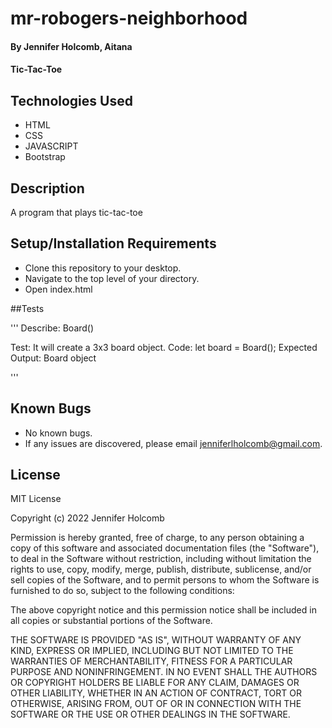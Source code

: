 # mr-robogers-neighborhood

#### By Jennifer Holcomb, Aitana 

#### Tic-Tac-Toe

## Technologies Used

* HTML
* CSS
* JAVASCRIPT
* Bootstrap

## Description

A program that plays tic-tac-toe

## Setup/Installation Requirements

* Clone this repository to your desktop.
* Navigate to the top level of your directory.
* Open index.html

##Tests

''' 
Describe: Board()

Test: It will create a 3x3 board object.
Code: let board = Board();
Expected Output: Board object


'''

## Known Bugs
* No known bugs.
* If any issues are discovered, please email jenniferlholcomb@gmail.com.

## License

MIT License

Copyright (c) 2022 Jennifer Holcomb

Permission is hereby granted, free of charge, to any person obtaining a copy
of this software and associated documentation files (the "Software"), to deal
in the Software without restriction, including without limitation the rights
to use, copy, modify, merge, publish, distribute, sublicense, and/or sell
copies of the Software, and to permit persons to whom the Software is
furnished to do so, subject to the following conditions:

The above copyright notice and this permission notice shall be included in all
copies or substantial portions of the Software.

THE SOFTWARE IS PROVIDED "AS IS", WITHOUT WARRANTY OF ANY KIND, EXPRESS OR
IMPLIED, INCLUDING BUT NOT LIMITED TO THE WARRANTIES OF MERCHANTABILITY,
FITNESS FOR A PARTICULAR PURPOSE AND NONINFRINGEMENT. IN NO EVENT SHALL THE
AUTHORS OR COPYRIGHT HOLDERS BE LIABLE FOR ANY CLAIM, DAMAGES OR OTHER
LIABILITY, WHETHER IN AN ACTION OF CONTRACT, TORT OR OTHERWISE, ARISING FROM,
OUT OF OR IN CONNECTION WITH THE SOFTWARE OR THE USE OR OTHER DEALINGS IN THE
SOFTWARE.